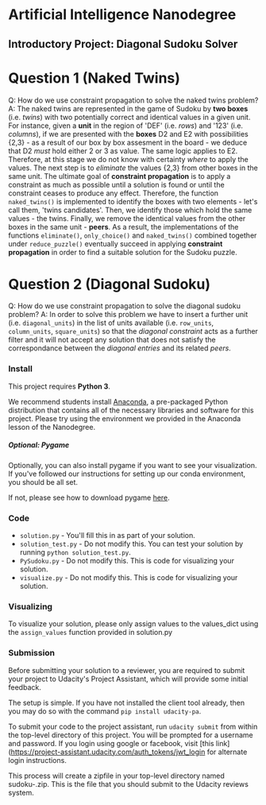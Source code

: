 # Artificial Intelligence Nanodegree
## Introductory Project: Diagonal Sudoku Solver

# Question 1 (Naked Twins)
Q: How do we use constraint propagation to solve the naked twins problem?
A: The naked twins are represented in the game of Sudoku by **two boxes** (i.e. *twins*) with two potentially correct and identical values in a given unit. For instance, given a **unit** in the region of 'DEF' (i.e. *rows*) and '123' (i.e. *columns*), if we are presented with the **boxes** D2 and E2 with possibilities {2,3} - as a result of our box by box assesment in the board - we deduce that D2 *must* hold either 2 or 3 as value. The same logic applies to E2. Therefore, at this stage we do not know with certainty *where* to apply the values. The next step is to *eliminate* the values {2,3} from other boxes in the same unit.
The ultimate goal of **constraint propagation** is to apply a constraint as much as possible until a solution is found or until the constraint ceases to produce any effect.
Therefore, the function `naked_twins()` is implemented to identify the boxes with two elements - let's call them, 'twins candidates'. Then, we identify those which hold the same values - the twins. Finally, we remove the identical values from the other boxes in the same unit - **peers**.
As a result, the implementations of the functions `eliminate()`, `only_choice()` and `naked_twins()` combined together under `reduce_puzzle()` eventually succeed in applying **constraint propagation** in order to find a suitable solution for the Sudoku puzzle.

# Question 2 (Diagonal Sudoku)
Q: How do we use constraint propagation to solve the diagonal sudoku problem?
A: In order to solve this problem we have to insert a further unit (i.e. `diagonal_units`) in the list of units available (i.e. `row_units`, `column_units`, `square_units`) so that the *diagonal constraint* acts as a further filter and it will not accept any solution that does not satisfy the correspondance between the *diagonal entries* and its related *peers*.

### Install

This project requires **Python 3**.

We recommend students install [Anaconda](https://www.continuum.io/downloads), a pre-packaged Python distribution that contains all of the necessary libraries and software for this project.
Please try using the environment we provided in the Anaconda lesson of the Nanodegree.

##### Optional: Pygame

Optionally, you can also install pygame if you want to see your visualization. If you've followed our instructions for setting up our conda environment, you should be all set.

If not, please see how to download pygame [here](http://www.pygame.org/download.shtml).

### Code

* `solution.py` - You'll fill this in as part of your solution.
* `solution_test.py` - Do not modify this. You can test your solution by running `python solution_test.py`.
* `PySudoku.py` - Do not modify this. This is code for visualizing your solution.
* `visualize.py` - Do not modify this. This is code for visualizing your solution.

### Visualizing

To visualize your solution, please only assign values to the values_dict using the ```assign_values``` function provided in solution.py

### Submission
Before submitting your solution to a reviewer, you are required to submit your project to Udacity's Project Assistant, which will provide some initial feedback.

The setup is simple.  If you have not installed the client tool already, then you may do so with the command `pip install udacity-pa`.

To submit your code to the project assistant, run `udacity submit` from within the top-level directory of this project.  You will be prompted for a username and password.  If you login using google or facebook, visit [this link](https://project-assistant.udacity.com/auth_tokens/jwt_login for alternate login instructions.

This process will create a zipfile in your top-level directory named sudoku-<id>.zip.  This is the file that you should submit to the Udacity reviews system.
